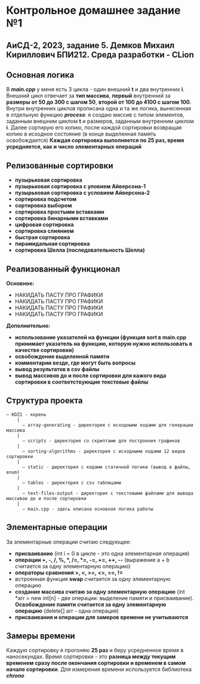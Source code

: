 # Контрольное домашнее задание №1

## АиСД-2, 2023, задание 5. Демков Михаил Кириллович БПИ212. Среда разработки - CLion

## Основная логика

В **_main.cpp_** у меня есть 3 цикла - один внешний **t** и два внутренних **i**. Внешний цикл
отвечает за **тип массива**, **первый** внутренний за **размеры от 50 до 300 с шагом 50**, **второй
от 100 до 4100 с шагом 100.**
Внутри внутренних циклов прописана одна и та же логика, вынесенная в отдельную функцию ***process***: я создаю массив с типом элементов, заданным внешним циклом **t** и размеров, заданным
внутренним циклом **i**. Далее сортирую его копию, после каждой сортировки возвращая копию в
исходное состояние (в конце выделенная память освобождается)
**Каждая сортировка выполняется по 25 раз, время усредняется, как и число элементарных операций**

## Релизованные сортировки

* **пузырьковая сортировка**
* **пузырьковая сортировка с уловием Айверсона-1**
* **пузырьковая сортировка с условием Айверсона-2**
* **сортировка подсчетом**
* **сортировка выбором**
* **сортировка простыми вставками**
* **сортировка бинарными вставками**
* **цифровая сортировка**
* **сортировка слиянием**
* **быстрая сортировка**
* **пирамидальная сортировка**
* **сортировка Шелла (последовательность Шелла)**

## Реализованный функционал

**Основное:**
* НАКИДАТЬ ПАСТУ ПРО ГРАФИКИ
* НАКИДАТЬ ПАСТУ ПРО ГРАФИКИ
* НАКИДАТЬ ПАСТУ ПРО ГРАФИКИ
* НАКИДАТЬ ПАСТУ ПРО ГРАФИКИ

**Дополнительно:**
* **использование указателей на функции (функция sort в main.cpp принимает указатель на функцию,
  которую нужно использовать в качестве сортировки)**
* **освобождение выделенной памяти**
* **комментарии везде, где могут быть вопросы**
* **вывод результатов в csv файлы**
* **вывод массивов до и после сортировки для кажого вида сортировки в соответствующие текстовые файлы**

## Структура проекта

    — KDZ1 - корень
        | 
          — array-generating - директория с исходными кодами для генерации массива
        |
          — scripts - директория со скриптами для построения графиков
        |
          — sorting-algorithms - директория с исходными кодами 12 видов сортировки
        |
          — static - директория с кодами статичной логики (вывод в файлы, enum)
        |
          — tables - директория с csv таблицами
        |
          — text-files-output - директория с текстовыми файлами для вывода массивов до и после сортировки
        |
          — main.cpp - здесь описана основная логика работы

## Элементарные операции

За элементарные операции считаю следующее:

* **присваивание** (int i = 0 в цикле - это одна элементарная операция)
* **операции +, -, /, %, \*, /=, \*=, -=, +=, ++, --** (выражение a + b считается за одну
  элементарную операцию)
* **операторы сравнения >, <, >=, <=, ==, !=**
* встроенная функция **swap** считается за одну элементарную операцию
* **создание массива считаю за одну элементарную операцию** (int *arr = new int[n] - две операции:
  выделение памяти и присваивание).
  **Освобождение памяти считается за одну элементарную операцию** (delete[] arr - одна операция)
* **присваивания и операции для замеров времени не учитываются**

## Замеры времени

Каждую сортировку я прогоняю **25 раз** и беру усредненное время в наносекундах. Время сортировки -
это
**разница между текущим временем сразу после окончания сортировки и временем в самом начале
сортировки**. Для измерения времени используется библиотека _**chrono**_